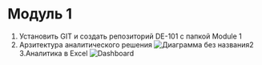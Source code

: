 # Модуль 1

1. Установить GIT и создать репозиторий DE-101 с папкой Module 1
2. Арзитектура аналитического решения
![Диаграмма без названия2](https://github.com/Fartyshev/DE-101/assets/134450231/232e03b4-69b8-4e7f-955c-809964bbf568)
3.Аналитика в Excel
![Dashboard](https://github.com/Fartyshev/DE-101/assets/134450231/cfb13514-4616-42a8-9798-06082de51a01)

